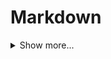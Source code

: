 # Markdown

<details>
  <summary>Show more...</summary>

This area is hidden until you click on the `<summary>` element.
</details>
